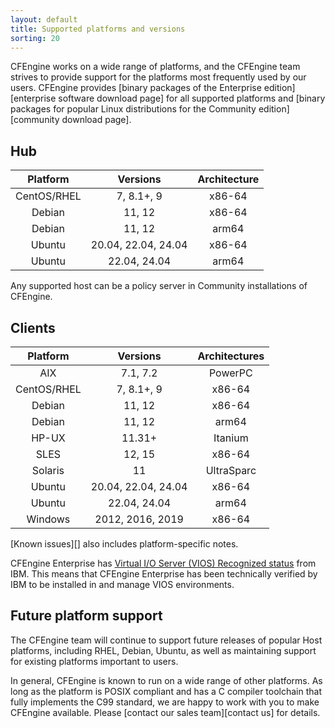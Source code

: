 ```yaml
---
layout: default
title: Supported platforms and versions
sorting: 20
---
```


CFEngine works on a wide range of platforms, and the CFEngine team strives to
provide support for the platforms most frequently used by our users. CFEngine
provides [binary packages of the Enterprise edition][enterprise software download page]
for all supported platforms and [binary packages for popular Linux distributions for the Community edition][community download page].

## Hub

| Platform    | Versions            | Architecture |
|:-----------:|:-------------------:|:------------:|
| CentOS/RHEL | 7, 8.1+, 9          | x86-64       |
| Debian      | 11, 12              | x86-64       |
| Debian      | 11, 12              | arm64        |
| Ubuntu      | 20.04, 22.04, 24.04 | x86-64       |
| Ubuntu      | 22.04, 24.04        | arm64        |

Any supported host can be a policy server in Community installations of CFEngine.

## Clients

| Platform    | Versions            | Architectures |
|:-----------:|:-------------------:|:-------------:|
| AIX         | 7.1, 7.2            | PowerPC       |
| CentOS/RHEL | 7, 8.1+, 9          | x86-64        |
| Debian      | 11, 12              | x86-64        |
| Debian      | 11, 12              | arm64         |
| HP-UX       | 11.31+              | Itanium       |
| SLES        | 12, 15              | x86-64        |
| Solaris     | 11                  | UltraSparc    |
| Ubuntu      | 20.04, 22.04, 24.04 | x86-64        |
| Ubuntu      | 22.04, 24.04        | arm64         |
| Windows     | 2012, 2016, 2019    | x86-64        |


[Known issues][] also includes platform-specific notes.


CFEngine Enterprise has [Virtual I/O Server (VIOS) Recognized status](http://www.ibm.com/partnerworld/gsd/solutiondetails.do?solution=48493) from IBM.
This means that CFEngine Enterprise has been technically verified by IBM
to be installed in and manage VIOS environments.

## Future platform support

The CFEngine team will continue to support future releases of popular Host
platforms, including RHEL, Debian, Ubuntu, as well as maintaining support for
existing platforms important to users.

In general, CFEngine is known to run on a wide range of other platforms. As long
as the platform is POSIX compliant and has a C compiler toolchain that fully
implements the C99 standard, we are happy to work with you to make CFEngine
available. Please [contact our sales team][contact us] for details.
